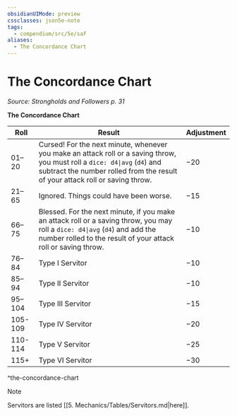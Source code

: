 ```yaml
---
obsidianUIMode: preview
cssclasses: json5e-note
tags:
  - compendium/src/5e/saf
aliases:
  - The Concordance Chart
---
```

# The Concordance Chart
*Source: Strongholds and Followers p. 31* 

**The Concordance Chart**

| Roll | Result | Adjustment |
|------|--------|------------|
| 01–20 | Cursed! For the next minute, whenever you make an attack roll or a saving throw, you must roll a `dice: d4\|avg` (`d4`) and subtract the number rolled from the result of your attack roll or saving throw. | −20 |
| 21–65 | Ignored. Things could have been worse. | −15 |
| 66–75 | Blessed. For the next minute, if you make an attack roll or a saving throw, you may roll a `dice: d4\|avg` (`d4`) and add the number rolled to the result of your attack roll or saving throw. | −10 |
| 76–84 | Type I Servitor | −10 |
| 85–94 | Type II Servitor | −10 |
| 95–104 | Type III Servitor | −15 |
| 105-109 | Type IV Servitor | −20 |
| 110-114 | Type V Servitor | −25 |
| 115+ | Type VI Servitor | −30 |
^the-concordance-chart

> [!note]
> Servitors are listed [[5. Mechanics/Tables/Servitors.md\|here]].
